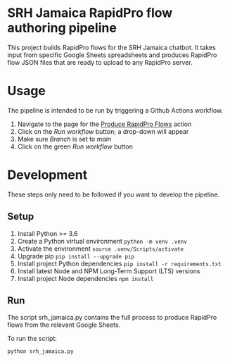 # SRH Jamaica RapidPro flow authoring pipeline

This project builds RapidPro flows for the SRH Jamaica chatbot. It takes input from specific Google Sheets spreadsheets and produces RapidPro flow JSON files that are ready to upload to any RapidPro server.

# Usage

The pipeline is intended to be run by triggering a Github Actions workflow.

1. Navigate to the page for the [Produce RapidPro Flows][1] action
1. Click on the _Run workflow_ button; a drop-down will appear
1. Make sure _Branch_ is set to _main_
1. Click on the green _Run workflow_ button

# Development

These steps only need to be followed if you want to develop the pipeline.

## Setup

1. Install Python >= 3.6
1. Create a Python virtual environment `python -m venv .venv`
1. Activate the environment `source .venv/Scripts/activate`
1. Upgrade pip `pip install --upgrade pip`
1. Install project Python dependencies `pip install -r requirements.txt`
1. Install latest Node and NPM Long-Term Support (LTS) versions
1. Install project Node dependencies `npm install`

## Run

The script srh_jamaica.py contains the full process to produce RapidPro flows from the relevant Google Sheets.

To run the script:
```
python srh_jamaica.py
```


[1]: https://github.com/IDEMSInternational/srh-jamaica-chatbot/actions/workflows/main.yml
